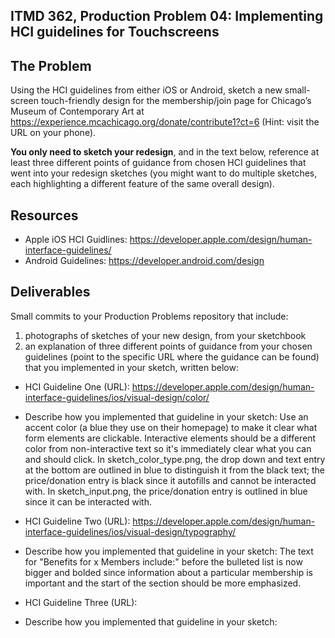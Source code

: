 ## ITMD 362, Production Problem 04: Implementing HCI guidelines for Touchscreens

## The Problem

Using the HCI guidelines from either iOS or Android, sketch a new small-screen touch-friendly design
for the membership/join page for Chicago’s Museum of Contemporary Art at
https://experience.mcachicago.org/donate/contribute1?ct=6 (Hint: visit the URL on your phone).

**You only need to sketch your redesign**, and in the text below, reference at least three different
points of guidance from chosen HCI guidelines that went into your redesign sketches (you might
want to do multiple sketches, each highlighting a different feature of the same overall design).

## Resources

* Apple iOS HCI Guidlines:
  https://developer.apple.com/design/human-interface-guidelines/
* Android Guidelines:
  https://developer.android.com/design

## Deliverables

Small commits to your Production Problems repository that include:

1. photographs of sketches of your new design, from your sketchbook
2. an explanation of three different points of guidance from your chosen guidelines (point to the
   specific URL where the guidance can be found) that you implemented in your sketch, written below:

* HCI Guideline One (URL): https://developer.apple.com/design/human-interface-guidelines/ios/visual-design/color/
* Describe how you implemented that guideline in your sketch:
Use an accent color (a blue they use on their homepage) to make it clear what form elements are clickable. Interactive elements should be a different color from non-interactive text so it's immediately clear what you can and should click. In sketch_color_type.png, the drop down and text entry at the bottom are outlined in blue to distinguish it from the black text; the price/donation entry is black since it autofills and cannot be interacted with. In sketch_input.png, the price/donation entry is outlined in blue since it can be interacted with.

* HCI Guideline Two (URL): https://developer.apple.com/design/human-interface-guidelines/ios/visual-design/typography/
* Describe how you implemented that guideline in your sketch:
The text for "Benefits for x Members include:" before the bulleted list is now bigger and bolded since information about a particular membership is important and the start of the section should be more emphasized.

* HCI Guideline Three (URL):
* Describe how you implemented that guideline in your sketch:
